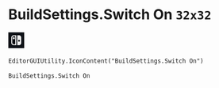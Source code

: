 # BuildSettings.Switch On `32x32`
<img src="/img/BuildSettings.Switch%20On.png" width=32 height=32>

``` CSharp
EditorGUIUtility.IconContent("BuildSettings.Switch On")
```
```
BuildSettings.Switch On
```
